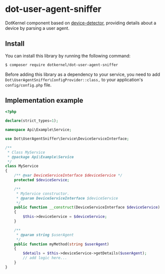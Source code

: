 # dot-user-agent-sniffer
DotKernel component based on [device-detector](https://github.com/matomo-org/device-detector), providing details about a device by parsing a user agent.


## Install

You can install this library by running the following command:
```bash
$ composer require dotkernel/dot-user-agent-sniffer
```

Before adding this library as a dependency to your service, you need to add `Dot\UserAgentSniffer\ConfigProvider::class,` to your application's `config/config.php` file.


## Implementation example

```php
<?php

declare(strict_types=1);

namespace Api\Example\Service;

use Dot\UserAgentSniffer\Service\DeviceServiceInterface;

/**
 * Class MyService
 * @package Api\Example\Service
 */
class MyService
{
    /** @var DeviceServiceInterface $deviceService */
    protected $deviceService;

    /**
     * MyService constructor.
     * @param DeviceServiceInterface $deviceService
     */
    public function __construct(DeviceServiceInterface $deviceService)
    {
        $this->deviceService = $deviceService;
    }

    /**
     * @param string $userAgent
     */
    public function myMethod(string $userAgent)
    {
        $details = $this->deviceService->getDetails($userAgent);
        // add logic here...
    }
}
```
